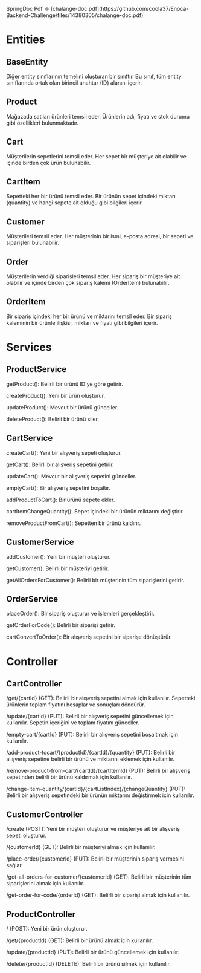 <p> SpringDoc Pdf ->  [chalange-doc.pdf](https://github.com/coola37/Enoca-Backend-Challenge/files/14380305/chalange-doc.pdf)</p>

# Entities
## BaseEntity
<p>Diğer entity sınıflarının temelini oluşturan bir sınıftır. Bu sınıf, tüm entity sınıflarında ortak olan birincil anahtar (ID) alanını içerir.</p>

## Product
<p>Mağazada satılan ürünleri temsil eder. Ürünlerin adı, fiyatı ve stok durumu gibi özellikleri bulunmaktadır.</p>

## Cart
<p>Müşterilerin sepetlerini temsil eder. Her sepet bir müşteriye ait olabilir ve içinde birden çok ürün bulunabilir.</p>

## CartItem
<p>Sepetteki her bir ürünü temsil eder. Bir ürünün sepet içindeki miktarı (quantity) ve hangi sepete ait olduğu gibi bilgileri içerir.</p>

## Customer
<p>Müşterileri temsil eder. Her müşterinin bir ismi, e-posta adresi, bir sepeti ve siparişleri bulunabilir.</p>

## Order
<p>Müşterilerin verdiği siparişleri temsil eder. Her sipariş bir müşteriye ait olabilir ve içinde birden çok sipariş kalemi (OrderItem) bulunabilir.</p>

## OrderItem
<p>Bir sipariş içindeki her bir ürünü ve miktarını temsil eder. Bir sipariş kaleminin bir ürünle ilişkisi, miktarı ve fiyatı gibi bilgileri içerir.</p>
  
# Services
## ProductService
<p>getProduct(): Belirli bir ürünü ID'ye göre getirir.</p>
<p>createProduct(): Yeni bir ürün oluşturur.</p>
<p>updateProduct(): Mevcut bir ürünü günceller.</p>
<p>deleteProduct(): Belirli bir ürünü siler.</p>

## CartService
<p>createCart(): Yeni bir alışveriş sepeti oluşturur.</p>
<p>getCart(): Belirli bir alışveriş sepetini getirir.</p>
<p>updateCart(): Mevcut bir alışveriş sepetini günceller.</p>
<p>emptyCart(): Bir alışveriş sepetini boşaltır.</p>
<p>addProductToCart(): Bir ürünü sepete ekler.</p>
<p>cartItemChangeQuantity(): Sepet içindeki bir ürünün miktarını değiştirir.</p>
<p>removeProductFromCart(): Sepetten bir ürünü kaldırır.</p>

## CustomerService
<p>addCustomer(): Yeni bir müşteri oluşturur.</p>
<p>getCustomer(): Belirli bir müşteriyi getirir.</p>
<p>getAllOrdersForCustomer(): Belirli bir müşterinin tüm siparişlerini getirir.</p>

## OrderService
<p>placeOrder(): Bir sipariş oluşturur ve işlemleri gerçekleştirir.</p>
<p>getOrderForCode(): Belirli bir siparişi getirir.</p>
<p>cartConvertToOrder(): Bir alışveriş sepetini bir siparişe dönüştürür.</p>

# Controller
## CartController
<p>/get/{cartId} (GET): Belirli bir alışveriş sepetini almak için kullanılır. Sepetteki ürünlerin toplam fiyatını hesaplar ve sonuçları döndürür.</p>
<p>/update/{cartId} (PUT): Belirli bir alışveriş sepetini güncellemek için kullanılır. Sepetin içeriğini ve toplam fiyatını günceller.</p>
<p>/empty-cart/{cartId} (PUT): Belirli bir alışveriş sepetini boşaltmak için kullanılır.</p>
<p>/add-product-tocart/{productId}/{cartId}/{quantity} (PUT): Belirli bir alışveriş sepetine belirli bir ürünü ve miktarını eklemek için kullanılır.</p>
<p>/remove-product-from-cart/{cartId}/{cartItemId} (PUT): Belirli bir alışveriş sepetinden belirli bir ürünü kaldırmak için kullanılır.</p>
<p>/change-item-quantity/{cartId}/{cartListIndex}/{changeQuantity} (PUT): Belirli bir alışveriş sepetindeki bir ürünün miktarını değiştirmek için kullanılır.</p>

## CustomerController
<p>/create (POST): Yeni bir müşteri oluşturur ve müşteriye ait bir alışveriş sepeti oluşturur.</p>
<p>/{customerId} (GET): Belirli bir müşteriyi almak için kullanılır.</p>
<p>/place-order/{customerId} (PUT): Belirli bir müşterinin sipariş vermesini sağlar.</p>
<p>/get-all-orders-for-customer/{customerId} (GET): Belirli bir müşterinin tüm siparişlerini almak için kullanılır.</p>
<p>/get-order-for-code/{orderId} (GET): Belirli bir siparişi almak için kullanılır.</p>

## ProductController
<p>/ (POST): Yeni bir ürün oluşturur.</p>
<p>/get/{productId} (GET): Belirli bir ürünü almak için kullanılır.</p>
<p>/update/{productId} (PUT): Belirli bir ürünü güncellemek için kullanılır.</p>
<p>/delete/{productId} (DELETE): Belirli bir ürünü silmek için kullanılır.</p>
